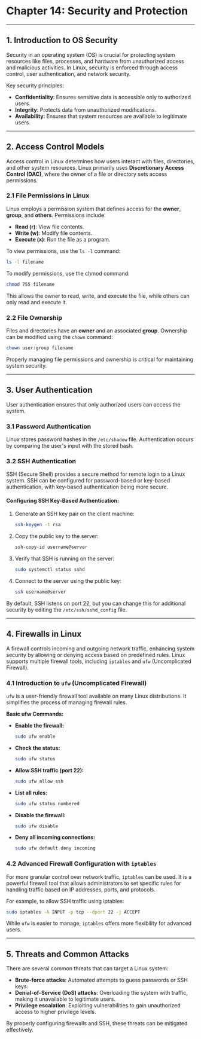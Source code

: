 # Chapter 14: Security and Protection

---

## 1. Introduction to OS Security

Security in an operating system (OS) is crucial for protecting system resources like files, processes, and hardware from unauthorized access and malicious activities. In Linux, security is enforced through access control, user authentication, and network security.

Key security principles:

- **Confidentiality**: Ensures sensitive data is accessible only to authorized users.
- **Integrity**: Protects data from unauthorized modifications.
- **Availability**: Ensures that system resources are available to legitimate users.

---

## 2. Access Control Models

Access control in Linux determines how users interact with files, directories, and other system resources. Linux primarily uses **Discretionary Access Control (DAC)**, where the owner of a file or directory sets access permissions.

### 2.1 File Permissions in Linux

Linux employs a permission system that defines access for the **owner**, **group**, and **others**. Permissions include:

- **Read (r)**: View file contents.
- **Write (w)**: Modify file contents.
- **Execute (x)**: Run the file as a program.

To view permissions, use the `ls -l` command:

```bash
ls -l filename
```

To modify permissions, use the chmod command:

```bash
chmod 755 filename
```

This allows the owner to read, write, and execute the file, while others can only read and execute it.

### 2.2 File Ownership

Files and directories have an **owner** and an associated **group**. Ownership can be modified using the `chown` command:

```bash
chown user:group filename
```

Properly managing file permissions and ownership is critical for maintaining system security.

---

## 3. User Authentication

User authentication ensures that only authorized users can access the system.

### 3.1 Password Authentication

Linux stores password hashes in the `/etc/shadow` file. Authentication occurs by comparing the user's input with the stored hash.

### 3.2 SSH Authentication

SSH (Secure Shell) provides a secure method for remote login to a Linux system. SSH can be configured for password-based or key-based authentication, with key-based authentication being more secure.

#### Configuring SSH Key-Based Authentication:

1. Generate an SSH key pair on the client machine:

   ```bash
   ssh-keygen -t rsa
   ```

2. Copy the public key to the server:

   ```bash
   ssh-copy-id username@server
   ```

3. Verify that SSH is running on the server:

   ```bash
   sudo systemctl status sshd
   ```

4. Connect to the server using the public key:

   ```bash
   ssh username@server
   ```

By default, SSH listens on port 22, but you can change this for additional security by editing the `/etc/ssh/sshd_config` file.

---

## 4. Firewalls in Linux

A firewall controls incoming and outgoing network traffic, enhancing system security by allowing or denying access based on predefined rules. Linux supports multiple firewall tools, including `iptables` and `ufw` (Uncomplicated Firewall).

### 4.1 Introduction to `ufw` (Uncomplicated Firewall)

`ufw` is a user-friendly firewall tool available on many Linux distributions. It simplifies the process of managing firewall rules.

**Basic ufw Commands:**

- **Enable the firewall:**
  ```bash
  sudo ufw enable
  ```
- **Check the status:**
  ```bash
  sudo ufw status
  ```
- **Allow SSH traffic (port 22):**
  ```bash
  sudo ufw allow ssh
  ```
- **List all rules:**
  ```bash
  sudo ufw status numbered
  ```
- **Disable the firewall:**
  ```bash
  sudo ufw disable
  ```
- **Deny all incoming connections:**
  ```bash
  sudo ufw default deny incoming
  ```

### 4.2 Advanced Firewall Configuration with `iptables`

For more granular control over network traffic, `iptables` can be used. It is a powerful firewall tool that allows administrators to set specific rules for handling traffic based on IP addresses, ports, and protocols.

For example, to allow SSH traffic using iptables:

```bash
sudo iptables -A INPUT -p tcp --dport 22 -j ACCEPT
```

While `ufw` is easier to manage, `iptables` offers more flexibility for advanced users.

---

## 5. Threats and Common Attacks

There are several common threats that can target a Linux system:

- **Brute-force attacks**: Automated attempts to guess passwords or SSH keys.
- **Denial-of-Service (DoS) attacks**: Overloading the system with traffic, making it unavailable to legitimate users.
- **Privilege escalation**: Exploiting vulnerabilities to gain unauthorized access to higher privilege levels.

By properly configuring firewalls and SSH, these threats can be mitigated effectively.
